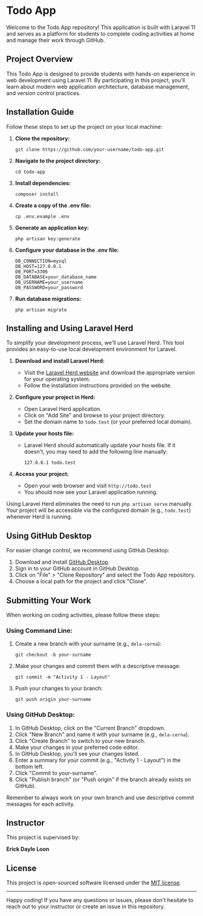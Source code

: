 # Todo App

Welcome to the Todo App repository! This application is built with Laravel 11 and serves as a platform for students to complete coding activities at home and manage their work through GitHub.

## Project Overview

This Todo App is designed to provide students with hands-on experience in web development using Laravel 11. By participating in this project, you'll learn about modern web application architecture, database management, and version control practices.

## Installation Guide

Follow these steps to set up the project on your local machine:

1. **Clone the repository:**

    ```
    git clone https://github.com/your-username/todo-app.git
    ```

2. **Navigate to the project directory:**

    ```
    cd todo-app
    ```

3. **Install dependencies:**

    ```
    composer install
    ```

4. **Create a copy of the .env file:**

    ```
    cp .env.example .env
    ```

5. **Generate an application key:**

    ```
    php artisan key:generate
    ```

6. **Configure your database in the .env file:**

    ```
    DB_CONNECTION=mysql
    DB_HOST=127.0.0.1
    DB_PORT=3306
    DB_DATABASE=your_database_name
    DB_USERNAME=your_username
    DB_PASSWORD=your_password
    ```

7. **Run database migrations:**
    ```
    php artisan migrate
    ```

## Installing and Using Laravel Herd

To simplify your development process, we'll use Laravel Herd. This tool provides an easy-to-use local development environment for Laravel.

1. **Download and install Laravel Herd:**

    - Visit the [Laravel Herd website](https://herd.laravel.com/) and download the appropriate version for your operating system.
    - Follow the installation instructions provided on the website.

2. **Configure your project in Herd:**

    - Open Laravel Herd application.
    - Click on "Add Site" and browse to your project directory.
    - Set the domain name to `todo.test` (or your preferred local domain).

3. **Update your hosts file:**

    - Laravel Herd should automatically update your hosts file. If it doesn't, you may need to add the following line manually:
        ```
        127.0.0.1 todo.test
        ```

4. **Access your project:**
    - Open your web browser and visit `http://todo.test`
    - You should now see your Laravel application running.

Using Laravel Herd eliminates the need to run `php artisan serve` manually. Your project will be accessible via the configured domain (e.g., `todo.test`) whenever Herd is running.

## Using GitHub Desktop

For easier change control, we recommend using GitHub Desktop:

1. Download and install [GitHub Desktop](https://desktop.github.com/).
2. Sign in to your GitHub account in GitHub Desktop.
3. Click on "File" > "Clone Repository" and select the Todo App repository.
4. Choose a local path for the project and click "Clone".

## Submitting Your Work

When working on coding activities, please follow these steps:

### Using Command Line:

1. Create a new branch with your surname (e.g., `dela-cerna`):

    ```
    git checkout -b your-surname
    ```

2. Make your changes and commit them with a descriptive message:

    ```
    git commit -m "Activity 1 - Layout"
    ```

3. Push your changes to your branch:
    ```
    git push origin your-surname
    ```

### Using GitHub Desktop:

1. In GitHub Desktop, click on the "Current Branch" dropdown.
2. Click "New Branch" and name it with your surname (e.g., `dela-cerna`).
3. Click "Create Branch" to switch to your new branch.
4. Make your changes in your preferred code editor.
5. In GitHub Desktop, you'll see your changes listed.
6. Enter a summary for your commit (e.g., "Activity 1 - Layout") in the bottom left.
7. Click "Commit to your-surname".
8. Click "Publish branch" (or "Push origin" if the branch already exists on GitHub).

Remember to always work on your own branch and use descriptive commit messages for each activity.

## Instructor

This project is supervised by:

**Erick Dayle Loon**

## License

This project is open-sourced software licensed under the [MIT license](https://opensource.org/licenses/MIT).

---

Happy coding! If you have any questions or issues, please don't hesitate to reach out to your instructor or create an issue in this repository.
